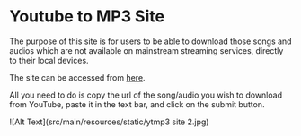 # Youtube to MP3 Site

The purpose of this site is for users to be able to download those songs and audios which are not available on mainstream streaming services, directly to their local devices.

The site can be accessed from [here](http://convertytmp3.xyz/).

All you need to do is copy the url of the song/audio you wish to download from YouTube, paste it in the text bar, and click on the submit button.



![Alt Text](src/main/resources/static/ytmp3 site 2.jpg)



